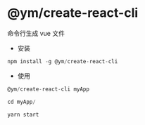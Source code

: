 # @ym/create-react-cli

命令行生成 vue 文件

- 安装

```javascript
npm install -g @ym/create-react-cli
```

- 使用

```javascript
@ym/create-react-cli myApp

cd myApp/

yarn start
```
